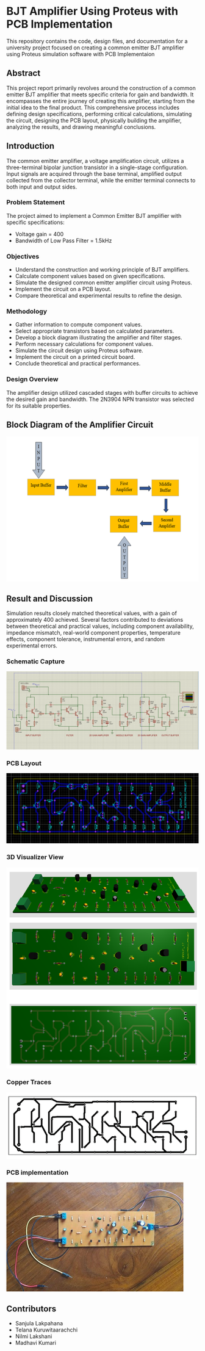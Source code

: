 # BJT Amplifier Using Proteus with PCB Implementation

This repository contains the code, design files, and documentation for a university project focused on creating a common emitter BJT amplifier using Proteus simulation software with PCB Implementaion

## Abstract

This project report primarily revolves around the construction of a common emitter BJT amplifier that meets specific criteria for gain and bandwidth. It encompasses the entire journey of creating this amplifier, starting from the initial idea to the final product. This comprehensive process includes defining design specifications, performing critical calculations, simulating the circuit, designing the PCB layout, physically building the amplifier, analyzing the results, and drawing meaningful conclusions.

## Introduction

The common emitter amplifier, a voltage amplification circuit, utilizes a three-terminal bipolar junction transistor in a single-stage configuration. Input signals are acquired through the base terminal, amplified output collected from the collector terminal, while the emitter terminal connects to both input and output sides.

### Problem Statement

The project aimed to implement a Common Emitter BJT amplifier with specific specifications:
- Voltage gain = 400
- Bandwidth of Low Pass Filter = 1.5kHz

### Objectives

- Understand the construction and working principle of BJT amplifiers.
- Calculate component values based on given specifications.
- Simulate the designed common emitter amplifier circuit using Proteus.
- Implement the circuit on a PCB layout.
- Compare theoretical and experimental results to refine the design.

### Methodology

- Gather information to compute component values.
- Select appropriate transistors based on calculated parameters.
- Develop a block diagram illustrating the amplifier and filter stages.
- Perform necessary calculations for component values.
- Simulate the circuit design using Proteus software.
- Implement the circuit on a printed circuit board.
- Conclude theoretical and practical performances.

### Design Overview

The amplifier design utilized cascaded stages with buffer circuits to achieve the desired gain and bandwidth. The 2N3904 NPN transistor was selected for its suitable properties.

## Block Diagram of the Amplifier Circuit

![PCB Photo](https://github.com/sahanrashmikaslk/BJT_Amplifier-Using_Proteus/raw/main/Block_Diagram.png)

## Result and Discussion

Simulation results closely matched theoretical values, with a gain of approximately 400 achieved. Several factors contributed to deviations between theoretical and practical values, including component availability, impedance mismatch, real-world component properties, temperature effects, component tolerance, instrumental errors, and random experimental errors.

### Schematic Capture

![PCB Photo](https://github.com/sahanrashmikaslk/BJT_Amplifier-Using_Proteus/raw/main/Schematic_Capture.png)

### PCB Layout

![PCB Photo](https://github.com/sahanrashmikaslk/BJT_Amplifier-Using_Proteus/raw/main/PCB_Layout.png)

### 3D Visualizer View

![PCB Photo](https://github.com/sahanrashmikaslk/BJT_Amplifier-Using_Proteus/raw/main/3D_Visualizer_View.png)


### Copper Traces

![PCB Photo](https://github.com/sahanrashmikaslk/BJT_Amplifier-Using_Proteus/raw/main/Copper_Traces.png)


### PCB implementation

![PCB Photo](https://github.com/sahanrashmikaslk/BJT_Amplifier-Using_Proteus/raw/main/PCB_implementation.jpg)


## Contributors

- Sanjula Lakpahana
- Telana Kuruwitaarachchi
- Nilmi Lakshani
- Madhavi Kumari

